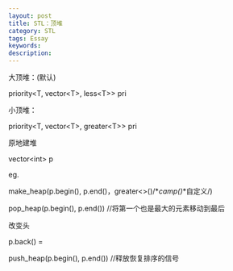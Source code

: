 ```yaml
---
layout: post
title: STL：顶堆
category: STL
tags: Essay
keywords: 
description: 
---
```


大顶堆：(默认)

priority\<T, vector\<T>, less\<T>> pri

小顶堆：

priority\<T, vector\<T>, greater\<T>> pri

原地建堆

vector\<int> p

eg.

make\_heap(p.begin(), p.end()，greater<>()/\**camp()*\*自定义/)

pop\_heap(p.begin(), p.end())     //将第一个也是最大的元素移动到最后

改变头

p.back() =

push\_heap(p.begin(), p.end())   //释放恢复排序的信号
